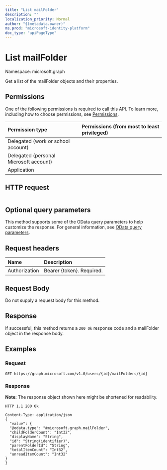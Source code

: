 ```yaml
---
title: "List mailFolder"
description: ""
localization_priority: Normal
author: "$(metadata.owner)"
ms.prod: "microsoft-identity-platform"
doc_type: "apiPageType"
---
```


# List mailFolder

Namespace: microsoft.graph

Get a list of the mailFolder objects and their properties.

## Permissions

One of the following permissions is required to call this API. To learn more, including how to choose permissions, see [Permissions](/graph/permissions-reference).

| Permission type                        | Permissions (from most to least privileged) |
| :------------------------------------- | :------------------------------------------ |
| Delegated (work or school account)     |                                             |
| Delegated (personal Microsoft account) |                                             |
| Application                            |                                             |

## HTTP request

<!-- {
  "blockType": "ignored"
}
-->

```http

```

## Optional query parameters

This method supports some of the OData query parameters to help customize the response. For general information, see [OData query parameters](/graph/query-parameters).

## Request headers

| Name          | Description               |
| :------------ | :------------------------ |
| Authorization | Bearer {token}. Required. |

## Request Body

<!-- Actions and Functions -->

<!-- CRUD Methods -->

Do not supply a request body for this method.

## Response

If successful, this method returns a `200 Ok` response code and a mailFolder object in the response body.

## Examples

### Request

<!-- {
  "blockType": "request",
  "name": "list_mailfolder"
}
-->

```http
GET https://graph.microsoft.com/v1.0/users/{id}/mailFolders/{id}

```

### Response

**Note:** The response object shown here might be shortened for readability.

<!-- {
  "blockType": "response",
  "truncated": true,
  "@odata.type": "Microsoft.OutlookServices.mailFolder"
}
-->

```http
HTTP 1.1 200 Ok

Content-Type: application/json
{
  "value": {
  "@odata.type": "#microsoft.graph.mailFolder",
  "childFolderCount": "Int32",
  "displayName": "String",
  "id": "String(identifier)",
  "parentFolderId": "String",
  "totalItemCount": "Int32",
  "unreadItemCount": "Int32"
}
}

```
